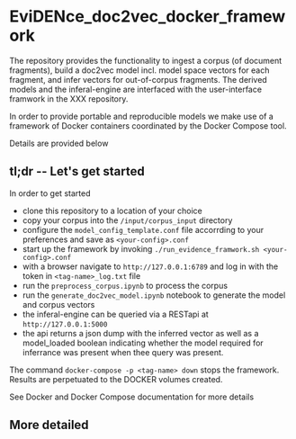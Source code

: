 # EviDENce_doc2vec_docker_framework

The repository provides the functionality to ingest a corpus (of document fragments), build a doc2vec model incl. model space vectors for each fragment, and infer vectors for out-of-corpus fragments. The derived models and the inferal-engine are interfaced with the user-interface framwork in the XXX repository.

In order to provide portable and reproducible models we make use of a framework of Docker containers coordinated by the Docker Compose tool.

Details are provided below

## tl;dr -- Let's get started   
In order to get started
- clone this repository to a location of your choice
- copy your corpus into the `/input/corpus_input` directory
- configure the `model_config_template.conf` file accorrding to your preferences and save as `<your-config>.conf`
- start up the framework by invoking `./run_evidence_framwork.sh <your-config>.conf`
- with a browser navigate to `http://127.0.0.1:6789` and log in with the token in `<tag-name>_log.txt` file
- run the `preprocess_corpus.ipynb` to process the corpus
- run the `generate_doc2vec_model.ipynb` notebook to generate the model and corpus vectors
- the inferal-engine can be queried via a RESTapi at `http://127.0.0.1:5000`
- the api returns a json dump with the inferred vector as well as a model_loaded boolean indicating whether the model required for inferrance was present when thee query was present.

The command `docker-compose -p <tag-name> down`
stops the framework. Results are perpetuated to the DOCKER volumes created.

See Docker and Docker Compose documentation for more details

## More detailed
